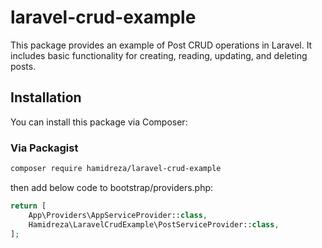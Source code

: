# laravel-crud-example

This package provides an example of Post CRUD operations in Laravel. It includes basic functionality for creating, reading, updating, and deleting posts.

## Installation

You can install this package via Composer:

### Via Packagist

```bash
composer require hamidreza/laravel-crud-example
```
then add below code to bootstrap/providers.php:
```php
return [
    App\Providers\AppServiceProvider::class,
    Hamidreza\LaravelCrudExample\PostServiceProvider::class,
];
```


